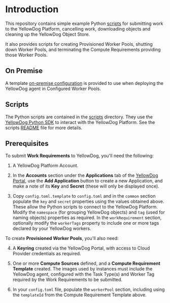 # Introduction

This repository contains simple example Python [scripts](scripts) for submitting work to the YellowDog Platform, cancelling work, downloading objects and cleaning up the YellowDog Object Store.

It also provides scripts for creating Provisioned Worker Pools, shutting down Worker Pools, and terminating the Compute Requirements providing those Worker Pools.

## On Premise

A template [on-premise configuration](agent/application.yaml.template) is provided to use when deploying the YellowDog agent in Configured Worker Pools.

## Scripts

The Python scripts are contained in the [scripts](/scripts) directory. They use the [YellowDog Python SDK](https://github.com/yellowdog/yellowdog-sdk-python-public)  to interact with the YellowDog Platform. See the scripts [README](scripts/README.md) file for more details.

## Prerequisites

To submit **Work Requirements** to YellowDog, you'll need the following:

1. A YellowDog Platform Account.


2. In the **Accounts** section under the **Applications** tab of the [YellowDog Portal](https://portal.yellowdog.co/#/account/applications), use the **Add Application** button to create a new Application, and make a note of its **Key** and **Secret** (these will only be displayed once).


3. Copy `config.toml.template` to `config.toml` and in the `common` section populate the `key` and `secret` properties using the values obtained above. These allow the Python scripts to connect to the YellowDog Platform. Modify the `namespace` (for grouping YellowDog objects) and `tag` (used for naming objects) properties as required. In the `workRequirement` section, optionally modify the `workerTags` property to include one or more tags declared by your YellowDog workers.

To create **Provisioned Worker Pools**, you'll also need:

4. A **Keyring** created via the YellowDog Portal, with access to Cloud Provider credentials as required.


5. One or more **Compute Sources** defined, and a **Compute Requirement Template** created. The images used by instances must include the YellowDog agent, configured with the Task Type(s) and Worker Tag required by the Work Requirements to be submitted.


6. In your `config.toml` file, populate the `workerPool` section, including using the `templateId` from the Compute Requirement Template above.
